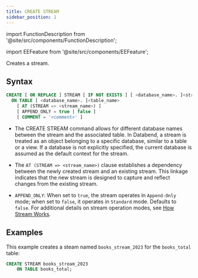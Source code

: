 ```yaml
---
title: CREATE STREAM
sidebar_position: 1
---
```

import FunctionDescription from '@site/src/components/FunctionDescription';

<FunctionDescription description="Introduced or updated: v1.2.339"/>

import EEFeature from '@site/src/components/EEFeature';

<EEFeature featureName='STREAM'/>

Creates a stream.

## Syntax

```sql
CREATE [ OR REPLACE ] STREAM [ IF NOT EXISTS ] [ <database_name>. ]<stream_name> 
  ON TABLE [ <database_name>. ]<table_name> 
    [ AT (STREAM => <stream_name>) ] 
    [ APPEND_ONLY = true | false ]
    [ COMMENT = '<comment>' ]
```

- The CREATE STREAM command allows for different database names between the stream and the associated table. In Databend, a stream is treated as an object belonging to a specific database, similar to a table or a view. If a database is not explicitly specified, the current database is assumed as the default context for the stream.

- The `AT (STREAM => <stream_name>)` clause establishes a dependency between the newly created stream and an existing stream. This linkage indicates that the new stream is designed to capture and reflect changes from the existing stream.

- `APPEND_ONLY`: When set to `true`, the stream operates in `Append-Only` mode; when set to `false`, it operates in `Standard` mode. Defaults to `false`. For additional details on stream operation modes, see [How Stream Works](/guides/load-data/continuous-data-pipelines/stream#how-stream-works).

## Examples

This example creates a steam named `books_stream_2023` for the `books_total` table:

```sql
CREATE STREAM books_stream_2023 
    ON TABLE books_total;
```